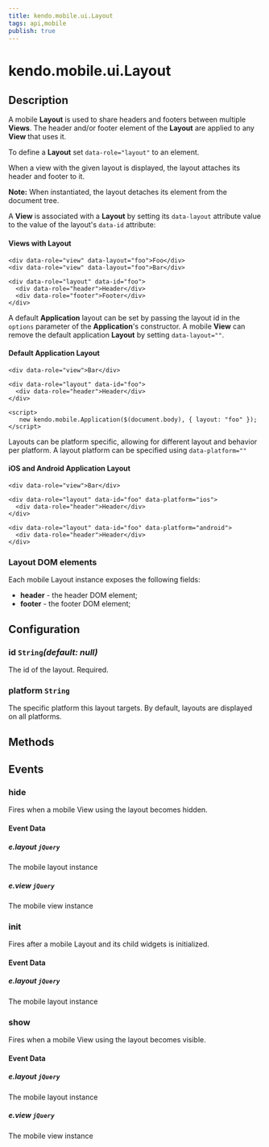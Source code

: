 ```yaml
---
title: kendo.mobile.ui.Layout
tags: api,mobile
publish: true
---
```


# kendo.mobile.ui.Layout

## Description



A mobile **Layout** is used to share headers and footers between multiple **Views**.
The header and/or footer element of the **Layout** are applied to any **View** that uses it.

To define a **Layout** set `data-role="layout"` to an element.

<p>When a view with the given layout is displayed, the layout attaches its header and footer to it.

**Note:** When instantiated, the layout detaches its element from the document tree.

A **View** is associated with a **Layout** by setting its `data-layout` attribute value
to the value of the layout's `data-id` attribute:

#### Views with Layout

    <div data-role="view" data-layout="foo">Foo</div>
    <div data-role="view" data-layout="foo">Bar</div>
    
    <div data-role="layout" data-id="foo">
      <div data-role="header">Header</div>
      <div data-role="footer">Footer</div>
    </div>

A default **Application** layout can be set by passing the layout id in the `options` parameter of the **Application**'s constructor.
A mobile **View** can remove the default application **Layout** by setting `data-layout=""`.

#### Default Application Layout

    <div data-role="view">Bar</div>
    
    <div data-role="layout" data-id="foo">
      <div data-role="header">Header</div>
    </div>
    
    <script>
       new kendo.mobile.Application($(document.body), { layout: "foo" });
    </script>

Layouts can be platform specific, allowing for different layout and behavior per platform.
A layout platform can be specified using `data-platform=""`

#### iOS and Android Application Layout

    <div data-role="view">Bar</div>
    
    <div data-role="layout" data-id="foo" data-platform="ios">
      <div data-role="header">Header</div>
    </div>
    
    <div data-role="layout" data-id="foo" data-platform="android">
      <div data-role="header">Header</div>
    </div>

### Layout DOM elements

Each mobile Layout instance exposes the following fields:

*   **header** - the header DOM element;
*   **footer** - the footer DOM element;

## Configuration

### id `String`*(default: null)*

 The id of the layout. Required.

### platform `String`

 The specific platform this layout targets. By default, layouts are displayed
on all platforms.

## Methods

## Events

### hide

Fires when a mobile View using the layout becomes hidden.

#### Event Data

##### e.layout `jQuery`

The mobile layout instance

##### e.view `jQuery`

The mobile view instance

### init

Fires after a mobile Layout and its child widgets is initialized.

#### Event Data

##### e.layout `jQuery`

The mobile layout instance

### show

Fires when a mobile View using the layout becomes visible.

#### Event Data

##### e.layout `jQuery`

The mobile layout instance

##### e.view `jQuery`

The mobile view instance